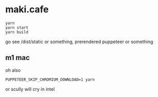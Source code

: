 # maki.cafe

```
yarn
yarn start
yarn build
```

go see /dist/static or something, prerendered puppeteer or something

## m1 mac

oh also

```
PUPPETEER_SKIP_CHROMIUM_DOWNLOAD=1 yarn
```

or scully will cry in intel
